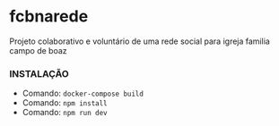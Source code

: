 # fcbnarede
Projeto colaborativo e voluntário de uma rede social para igreja familia campo de boaz

### INSTALAÇÃO
- Comando: `docker-compose build`
- Comando: `npm install`
- Comando: `npm run dev`
